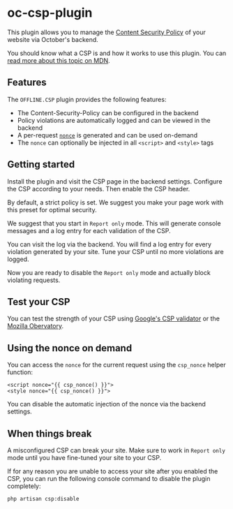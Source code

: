 # oc-csp-plugin

This plugin allows you to manage the [Content Security Policy](https://developer.mozilla.org/en-US/docs/Web/HTTP/Headers/Content-Security-Policy)
of your website via October's backend.

You should know what a CSP is and how it works to use this plugin. You can
[read more about this topic on MDN](https://developer.mozilla.org/en-US/docs/Web/HTTP/Headers/Content-Security-Policy).


## Features

The `OFFLINE.CSP` plugin provides the following features:

* The Content-Security-Policy can be configured in the backend 
* Policy violations are automatically logged and can be viewed in the backend
* A per-request [`nonce`](https://developer.mozilla.org/en-US/docs/Web/HTTP/Headers/Content-Security-Policy/script-src#Unsafe_inline_script) is generated and can be used on-demand
* The `nonce` can optionally be injected in all `<script>` and `<style>` tags

## Getting started

Install the plugin and visit the CSP page in the backend settings. Configure
the CSP according to your needs. Then enable the CSP header.

By default, a strict policy is set. We suggest you make your page work with
this preset for optimal security. 

We suggest that you start in `Report only` mode. This will generate console
messages and a log entry for each validation of the CSP.

You can visit the log via the backend. You will find a log entry
for every violation generated by your site. Tune your CSP until no more
violations are logged.

Now you are ready to disable the `Report only` mode and actually block violating requests.

## Test your CSP

You can test the strength of your CSP using [Google's CSP validator](https://csp-evaluator.withgoogle.com/)
or the [Mozilla Obervatory](https://observatory.mozilla.org/).

## Using the nonce on demand

You can access the `nonce` for the current request using the 
`csp_nonce` helper function:

```twig
<script nonce="{{ csp_nonce() }}"> 
<style nonce="{{ csp_nonce() }}">
```

You can disable the automatic injection of the nonce via the backend settings.

## When things break

A misconfigured CSP can break your site. Make sure to work in `Report only` mode
until you have fine-tuned your site to your CSP.

If for any reason you are unable to access your site after you enabled the CSP,
you can run the following console command to disable the plugin completely:

```
php artisan csp:disable
``` 



 
